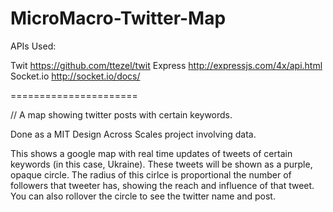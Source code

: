 MicroMacro-Twitter-Map
======================
APIs Used:

Twit
https://github.com/ttezel/twit
Express
http://expressjs.com/4x/api.html
Socket.io
http://socket.io/docs/

======================

// A map showing twitter posts with certain keywords. 

Done as a MIT Design Across Scales project involving data.

This shows a google map with real time updates of tweets of certain keywords (in this case, Ukraine). These tweets will be shown as a purple, opaque circle. The radius of this cirlce is proportional the number of followers that tweeter has, showing the reach and influence of that tweet. You can also rollover the circle to see the twitter name and post.


